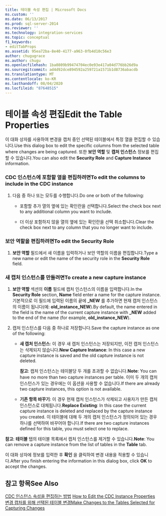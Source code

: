 ```yaml
---
title: 테이블 속성 편집 | Microsoft Docs
ms.custom: ''
ms.date: 06/13/2017
ms.prod: sql-server-2014
ms.reviewer: ''
ms.technology: integration-services
ms.topic: conceptual
f1_keywords:
- editTabProps
ms.assetid: 95ea72ba-8e40-4177-a963-0fb4d10c56e3
author: chugugrace
ms.author: chugu
ms.openlocfilehash: 1ba0809b99474704ec0e93e417a04d776bb26d9a
ms.sourcegitcommit: ad4d92dce894592a259721a1571b1d8736abacdb
ms.translationtype: MT
ms.contentlocale: ko-KR
ms.lasthandoff: 08/04/2020
ms.locfileid: "87648515"
---
```

# <a name="edit-the-table-properties"></a><span data-ttu-id="a8149-102">테이블 속성 편집</span><span class="sxs-lookup"><span data-stu-id="a8149-102">Edit the Table Properties</span></span>
  <span data-ttu-id="a8149-103">이 대화 상자를 사용하여 변경을 캡처 중인 선택된 테이블에서 특정 열을 편집할 수 있습니다.</span><span class="sxs-lookup"><span data-stu-id="a8149-103">Use this dialog box to edit the specific columns from the selected table where changes are being captured.</span></span> <span data-ttu-id="a8149-104">또한 **보안 역할** 및 **캡처 인스턴스** 정보를 편집할 수 있습니다.</span><span class="sxs-lookup"><span data-stu-id="a8149-104">You can also edit the **Security Role** and **Capture Instance** information.</span></span>  
  
### <a name="to-edit-the-columns-to-include-in-the-cdc-instance"></a><span data-ttu-id="a8149-105">CDC 인스턴스에 포함할 열을 편집하려면</span><span class="sxs-lookup"><span data-stu-id="a8149-105">To edit the columns to include in the CDC instance</span></span>  
  
1.  <span data-ttu-id="a8149-106">다음 중 하나 또는 모두를 수행합니다.</span><span class="sxs-lookup"><span data-stu-id="a8149-106">Do one or both of the following:</span></span>  
  
    -   <span data-ttu-id="a8149-107">포함할 추가 열의 옆에 있는 확인란을 선택합니다.</span><span class="sxs-lookup"><span data-stu-id="a8149-107">Select the check box next to any additional column you want to include.</span></span>  
  
    -   <span data-ttu-id="a8149-108">더 이상 포함하지 않을 열의 옆에 있는 확인란을 선택 취소합니다.</span><span class="sxs-lookup"><span data-stu-id="a8149-108">Clear the check box next to any column that you no longer want to include.</span></span>  
  
### <a name="to-edit-the-security-role"></a><span data-ttu-id="a8149-109">보안 역할을 편집하려면</span><span class="sxs-lookup"><span data-stu-id="a8149-109">To edit the Security Role</span></span>  
  
1.  <span data-ttu-id="a8149-110">**보안 역할** 필드에서 새 이름을 입력하거나 보안 역할의 이름을 편집합니다.</span><span class="sxs-lookup"><span data-stu-id="a8149-110">Type a new name or edit the name of the security role in the **Security Role** field.</span></span>  
  
### <a name="to-create-a-new-capture-instance"></a><span data-ttu-id="a8149-111">새 캡처 인스턴스를 만들려면</span><span class="sxs-lookup"><span data-stu-id="a8149-111">To create a new capture instance</span></span>  
  
1.  <span data-ttu-id="a8149-112">**보안 역할** 섹션의 **이름** 필드에 캡처 인스턴스의 이름을 입력합니다.</span><span class="sxs-lookup"><span data-stu-id="a8149-112">In the **Security Role** section, **Name** field enter a name for the capture instance.</span></span> <span data-ttu-id="a8149-113">기본적으로 이 필드에 입력된 이름의 끝에 **_NEW** 를 추가하면 현재 캡처 인스턴스의 이름이 됩니다(예: **old_instance_NEW**).</span><span class="sxs-lookup"><span data-stu-id="a8149-113">By default, the name entered in the field is the name of the current capture instance with **_NEW** added to the end of the name (for example, **old_instance_NEW**).</span></span>  
  
2.  <span data-ttu-id="a8149-114">캡처 인스턴스를 다음 중 하나로 저장합니다.</span><span class="sxs-lookup"><span data-stu-id="a8149-114">Save the capture instance as one of the following:</span></span>  
  
    -   <span data-ttu-id="a8149-115">**새 캡처 인스턴스**: 이 경우 새 캡처 인스턴스는 저장되지만, 이전 캡처 인스턴스는 삭제되지 않습니다.</span><span class="sxs-lookup"><span data-stu-id="a8149-115">**New Capture Instance**: In this case a new capture instance is saved and the old capture instance is not deleted.</span></span>  
  
         <span data-ttu-id="a8149-116">**참고**: 캡처 인스턴스는 테이블당 두 개를 초과할 수 없습니다.</span><span class="sxs-lookup"><span data-stu-id="a8149-116">**Note**: You can have no more than two capture instances per table.</span></span> <span data-ttu-id="a8149-117">이미 두 개의 캡처 인스턴스가 있는 경우에는 이 옵션을 사용할 수 없습니다.</span><span class="sxs-lookup"><span data-stu-id="a8149-117">If there are already two capture instances, this option is not available.</span></span>  
  
    -   <span data-ttu-id="a8149-118">**기존 항목 바꾸기**: 이 경우 현재 캡처 인스턴스가 삭제되고 사용자가 만든 캡처 인스턴스로 대체됩니다.</span><span class="sxs-lookup"><span data-stu-id="a8149-118">**Replace Existing**: In this case the current capture instance is deleted and replaced by the capture instance you created.</span></span> <span data-ttu-id="a8149-119">이 테이블에 대해 두 개의 캡처 인스턴스가 정의되어 있는 경우 하나를 선택하여 바꾸어야 합니다.</span><span class="sxs-lookup"><span data-stu-id="a8149-119">If there are two capture instances defined for this table, you must select one to replace.</span></span>  
  
 <span data-ttu-id="a8149-120">**참고**: **테이블** 탭의 테이블 목록에서 캡처 인스턴스를 제거할 수 있습니다.</span><span class="sxs-lookup"><span data-stu-id="a8149-120">**Note**: You can remove a capture instance from the list of tables in the **Table** tab.</span></span>  
  
 <span data-ttu-id="a8149-121">이 대화 상자에 정보를 입력한 후 **확인** 을 클릭하여 변경 내용을 적용할 수 있습니다.</span><span class="sxs-lookup"><span data-stu-id="a8149-121">After you finish entering the information in this dialog box, click **OK** to accept the changes.</span></span>  
  
## <a name="see-also"></a><span data-ttu-id="a8149-122">참고 항목</span><span class="sxs-lookup"><span data-stu-id="a8149-122">See Also</span></span>  
 <span data-ttu-id="a8149-123">[CDC 인스턴스 속성을 편집하는 방법](how-to-edit-the-cdc-instance-properties.md) </span><span class="sxs-lookup"><span data-stu-id="a8149-123">[How to Edit the CDC Instance Properties](how-to-edit-the-cdc-instance-properties.md) </span></span>  
 [<span data-ttu-id="a8149-124">변경 캡처를 위해 선택된 테이블 변경</span><span class="sxs-lookup"><span data-stu-id="a8149-124">Make Changes to the Tables Selected for Capturing Changes</span></span>](make-changes-to-the-tables-selected-for-capturing-changes.md)  
  
  
